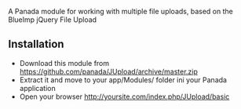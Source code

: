 A Panada module for working with multiple file uploads, based on the BlueImp jQuery File Upload

Installation
------------

* Download this module from https://github.com/panada/JUpload/archive/master.zip
* Extract it and move to your app/Modules/ folder ini your Panada application
* Open your browser http://yoursite.com/index.php/JUpload/basic
